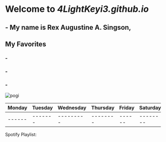 # Welcome to *4LightKeyi3.github.io*
## - My name is Rex Augustine A. Singson, 
## My Favorites
### - 
### - 
### - 

![pogi](https://scontent.fceb6-1.fna.fbcdn.net/v/t1.15752-9/299738005_394916049451096_8925260609751482670_n.jpg?_nc_cat=104&ccb=1-7&_nc_sid=ae9488&_nc_eui2=AeGnfse-XhtVYu4mjkMCokFPuSlwhBHGnjK5KXCEEcaeMro9tbsFzmYXgCv5klaYWT1YG6qciLlxd2iXFlzdUEyj&_nc_ohc=2qFMhXygm_IAX8tuzOy&tn=zODeWM8tQwK2PPed&_nc_ht=scontent.fceb6-1.fna&oh=03_AdSwNrq9kKBuXIJbrZ4lje614qNbwNpzF8r8l6RF38T6iQ&oe=63A4DD85)

| Monday | Tuesday | Wednesday | Thursday | Friday | Saturday | Sunday |
| -------| ------- | --------- | -------- | ------ | -------- | ------ |
| ------ | ------- | --------- | -------- | ------ | -------- | ------ |

Spotify Playlist:



